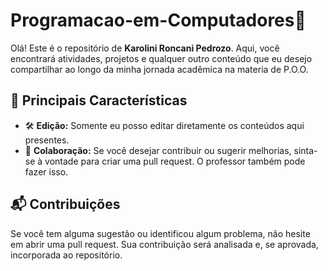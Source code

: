 # Programacao-em-Computadores📘

Olá! Este é o repositório de **Karolini Roncani Pedrozo**. Aqui, você encontrará atividades, projetos e qualquer outro conteúdo que eu desejo compartilhar ao longo da minha jornada acadêmica na materia de P.O.O.

## 📌 Principais Características

- 🛠 **Edição:** Somente eu posso editar diretamente os conteúdos aqui presentes.
- 🤝 **Colaboração:** Se você desejar contribuir ou sugerir melhorias, sinta-se à vontade para criar uma pull request. O professor também pode fazer isso.

## 📬 Contribuições

Se você tem alguma sugestão ou identificou algum problema, não hesite em abrir uma pull request. Sua contribuição será analisada e, se aprovada, incorporada ao repositório.
